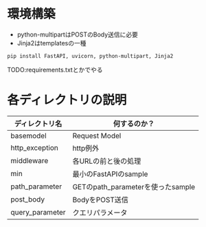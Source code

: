 #  環境構築

- python-multipartはPOSTのBody送信に必要
- Jinja2はtemplatesの一種

```
pip install FastAPI, uvicorn, python-multipart, Jinja2
```

TODO:requirements.txtとかでやる

# 各ディレクトリの説明

|ディレクトリ名|何するのか？|
| --- | --- |
|basemodel|Request Model|
|http_exception|http例外|
|middleware|各URLの前と後の処理|
|min|最小のFastAPIのsample|
|path_parameter|GETのpath_parameterを使ったsample|
|post_body|BodyをPOST送信|
|query_parameter|クエリパラメータ|